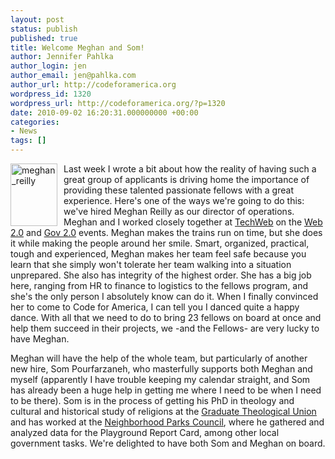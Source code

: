 ```yaml
---
layout: post
status: publish
published: true
title: Welcome Meghan and Som!
author: Jennifer Pahlka
author_login: jen
author_email: jen@pahlka.com
author_url: http://codeforamerica.org
wordpress_id: 1320
wordpress_url: http://codeforamerica.org/?p=1320
date: 2010-09-02 16:20:31.000000000 +00:00
categories:
- News
tags: []
---
```

<img class="alignleft size-full wp-image-1348" style="margin: 0 10px 0px 0;" title="meghan_reilly" src="http://codeforamerica.org/wp-content/uploads/2010/09/meghan_reilly.jpg" alt="meghan_reilly" width="75" height="100" align="left" />Last week I wrote a bit about how the reality of having such a great group of applicants is driving home the importance of providing these talented passionate fellows with a great experience. Here's one of the ways we're going to do this: we've hired Meghan Reilly as our director of operations. Meghan and I worked closely together at <a href="http://techweb.com">TechWeb</a> on the <a href="http://web2expo.com">Web 2.0</a> and <a href="http://gov2summit.com">Gov 2.0</a> events. Meghan makes the trains run on time, but she does it while making the people around her smile. Smart, organized, practical, tough and experienced, Meghan makes her team feel safe because you learn that she simply won't tolerate her team walking into a situation unprepared. She also has integrity of the highest order. She has a big job here, ranging from HR to finance to logistics to the fellows program, and she's the only person I absolutely know can do it. When I finally convinced her to come to Code for America, I can tell you I danced quite a happy dance. With all that we need to do to bring 23 fellows on board at once and help them succeed in their projects, we -and the Fellows- are very lucky to have Meghan.

Meghan will have the help of the whole team, but particularly of another new hire, Som Pourfarzaneh, who masterfully supports both Meghan and myself (apparently I have trouble keeping my calendar straight, and Som has already been a huge help in getting me where I need to be when I need to be there). Som is in the process of getting his PhD in theology and cultural and historical study of religions at the <a href="http://gtu.edu/">Graduate Theological Union</a> and has worked at the <a href="http://www.sfnpc.org/">Neighborhood Parks Council</a>, where he gathered and analyzed data for the Playground Report Card, among other local government tasks. We're delighted to have both Som and Meghan on board.
